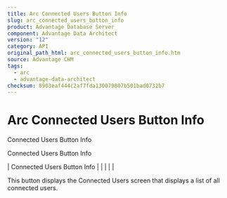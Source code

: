 ```yaml
---
title: Arc Connected Users Button Info
slug: arc_connected_users_button_info
product: Advantage Database Server
component: Advantage Data Architect
version: "12"
category: API
original_path_html: arc_connected_users_button_info.htm
source: Advantage CHM
tags:
  - arc
  - advantage-data-architect
checksum: 8903eaf444c2af7fda130079807b501bad0732b7
---
```


# Arc Connected Users Button Info

Connected Users Button Info

Connected Users Button Info

| Connected Users Button Info |  |  |  |  |

This button displays the Connected Users screen that displays a list of all connected users.
